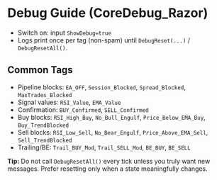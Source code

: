 # Debug Guide (CoreDebug_Razor)
- Switch on: input `ShowDebug=true`
- Logs print once per tag (non-spam) until `DebugReset(...)` / `DebugResetAll()`.

## Common Tags
- Pipeline blocks: `EA_OFF`, `Session_Blocked`, `Spread_Blocked`, `MaxTrades_Blocked`
- Signal values: `RSI_Value`, `EMA_Value`
- Confirmation: `BUY_Confirmed`, `SELL_Confirmed`
- Buy blocks: `RSI_High_Buy`, `No_Bull_Engulf`, `Price_Below_EMA_Buy`, `Buy_TrendBlocked`
- Sell blocks: `RSI_Low_Sell`, `No_Bear_Engulf`, `Price_Above_EMA_Sell`, `Sell_TrendBlocked`
- Trailing/BE: `Trail_BUY_Mod`, `Trail_SELL_Mod`, `BE_BUY`, `BE_SELL`

**Tip:** Do not call `DebugResetAll()` every tick unless you truly want new messages. Prefer resetting only when a state meaningfully changes.
